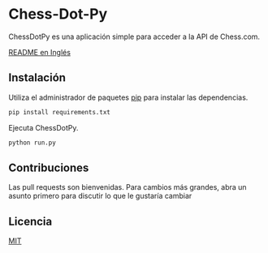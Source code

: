 # Chess-Dot-Py

ChessDotPy es una aplicación simple para acceder a la API de Chess.com.

[README en Inglés](https://github.com/mgldz/Chess-Dot-Py/blob/main/README.md)

## Instalación

Utiliza el administrador de paquetes [pip](https://pip.pypa.io/en/stable/) para instalar las dependencias.

```bash
pip install requirements.txt
```

Ejecuta ChessDotPy.

```bash
python run.py
```

## Contribuciones

Las pull requests son bienvenidas. Para cambios más grandes, abra un asunto primero para discutir lo que le gustaría cambiar

## Licencia

[MIT](https://choosealicense.com/licenses/mit/)
